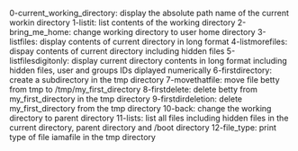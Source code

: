 0-current_working_directory: display the absolute path name of the current workin directory
1-listit: list contents of the working directory
2-bring_me_home: change working directory to user home directory
3-listfiles: display contents of current directory in long format
4-listmorefiles: dispay contents of current directory including hidden files 
5-listfilesdigitonly: display current directory contents in long format including hidden files, user and groups IDs diplayed numerically
6-firstdirectory: create a subdirectory in the tmp directory
7-movethatfile: move file betty from tmp to /tmp/my_first_directory
8-firstdelete: delete betty from my_first_directory in the tmp directory
9-firstdirdeletion: delete my_first_directory from the tmp directory
10-back: change the working directory to parent directory
11-lists: list all files including hidden files in the current directory, parent directory and /boot directory
12-file_type: print type of file iamafile in the tmp directory          

